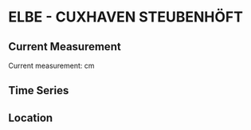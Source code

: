# ELBE - CUXHAVEN STEUBENHÖFT

## Current Measurement

Current measurement: <Value topic="rivers/pegel-online/ELBE/CUXHAVEN STEUBENHÖFT/measurementValue"/> cm

## Time Series

<TimeSeries topic="rivers/pegel-online/ELBE/CUXHAVEN STEUBENHÖFT/measurementValue" period="week" />

## Location

<WorldMap>
  <Marker lat="53.86768589381784" lon="8.717424884873578" labelTopic="rivers/pegel-online/ELBE/CUXHAVEN STEUBENHÖFT" />
</WorldMap>

